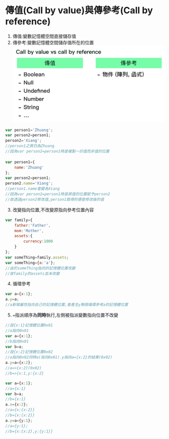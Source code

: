 # 傳值(Call by value)與傳參考(Call by reference)
1. 傳值:變數記憶體空間直接儲存值
2. 傳參考:變數記憶體空間儲存值所在的位置
![valueAndReference](imgs/valueAndReference.png)
```js
var person1='Zhuang';
var person2=person1;
person2='Xiang';
//person1之質仍為Zhuang
//因為var person2=person1時是複製一份值而非值的位置

var person1={
    name:'Zhuang'
};
var person2=person1;
person2.name='Xiang';
//person1.name會變為Xiang
//因為var person2=person1時是將值的位置賦予person2
//故透過person2修改值,person1取得的便是修改後的值
```
3. 改變指向位置,不改變原指向參考位置內容
```js
var family={
    father:'Father',
    mom:'Mother',
    assets:{
        currency:1000
    }
};
var someThing=family.assets;
var someThing={a:'a'};
//由於someThing指向的記憶體位置改變
//故family的assets並未改變
```
4. 循環參考
```js
var a={x:1};
a.y=a;
//a新增屬性指向自己的記憶體位置,會產生y無限循環參考a的記憶體位置
```
5. `=`指派順序為**同時**執行,左側被指派變數指向位置不改變
```js
//設{x:1}記憶體位置0x01
//a指向0x01
var a={x:1};
//b指向0x01
var b=a;
//設{x:2}記憶體位置0x02
//a指向0x02同時a(指向0x01).y指向a={x:2}的結果(0x02)
a.y=a={x:2};
//a=>{x:2}(0x02)
//b=>{x:1,y:{x:2}
```
```js
var a={x:1};
//a={x:1}
var b=a;
//b={x:1}
a.x={x:2};
//a={x:{x:2}}
//b={x:{x:2}}
a.y=a={y:1};
//a={y:1};
//b={x:{x:2},y:{y:1}}
```